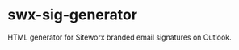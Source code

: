 swx-sig-generator
=================

HTML generator for Siteworx branded email signatures on Outlook.